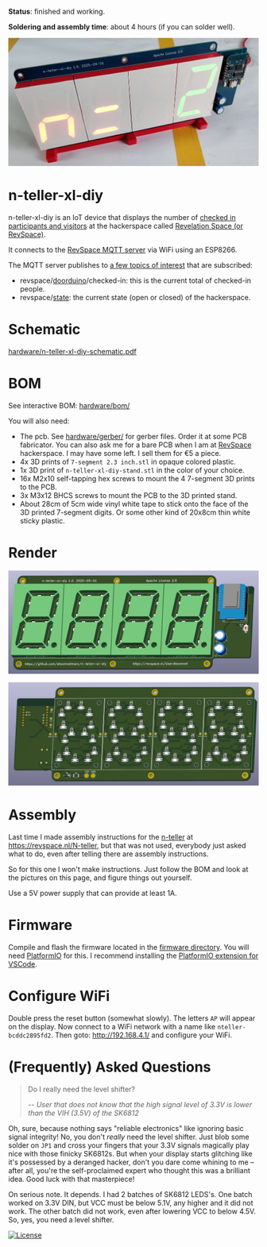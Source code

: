 **Status**: finished and working.

**Soldering and assembly time**: about 4 hours (if you can solder well).

![](n-teller-xl-diy.jpg)

# n-teller-xl-diy

n-teller-xl-diy is an IoT device that displays the number of [checked in participants and visitors](https://revspace.nl/N) at the hackerspace called [Revelation Space (or RevSpace)](https://revspace.nl).

It connects to the [RevSpace MQTT server](https://revspace.nl/MQTT) via WiFi using an ESP8266.

The MQTT server publishes to [a few topics of interest](https://revspace.nl/MQTT#Topics) that are subscribed:

- revspace/[doorduino](https://revspace.nl/Doorduino3)/checked-in: this is the current total of checked-in people.
- revspace/[state](https://revspace.nl/Spacestatus): the current state (open or closed) of the hackerspace.

# Schematic

[hardware/n-teller-xl-diy-schematic.pdf](hardware/n-teller-xl-diy-schematic.pdf)

# BOM

See interactive BOM: [hardware/bom/](hardware/bom/)

You will also need:

- The pcb. See [hardware/gerber/](hardware/gerber/) for gerber files. Order it at some PCB fabricator. You can also ask me for a bare PCB when I am at [RevSpace](https://revspace.nl/) hackerspace. I may have some left. I sell them for €5 a piece.
- 4x 3D prints of `7-segment 2.3 inch.stl` in opaque colored plastic.
- 1x 3D print of `n-teller-xl-diy-stand.stl` in the color of your choice.
- 16x M2x10 self-tapping hex screws to mount the 4 7-segment 3D prints to the PCB.
- 3x M3x12 BHCS screws to mount the PCB to the 3D printed stand.
- About 28cm of 5cm wide vinyl white tape to stick onto the face of the 3D printed 7-segment digits. Or some other kind of 20x8cm thin white sticky plastic.

# Render

![](pcb-front-render.png)

![](pcb-back-render.png)

# Assembly

Last time I made assembly instructions for the [n-teller](https://github.com/atoomnetmarc/n-teller) at https://revspace.nl/N-teller, but that was not used, everybody just asked what to do, even after telling there are assembly instructions.

So for this one I won't make instructions. Just follow the BOM and look at the pictures on this page, and figure things out yourself.

Use a 5V power supply that can provide at least 1A.

# Firmware

Compile and flash the firmware located in the [firmware directory](firmware/). You will need [PlatformIO](https://platformio.org/) for this. I recommend installing the [PlatformIO extension for VSCode](https://platformio.org/install/ide?install=vscode).

# Configure WiFi

Double press the reset button (somewhat slowly). The letters `AP` will appear on the display. Now connect to a WiFi network with a name like `nteller-bcddc2895fd2`. Then goto: http://192.168.4.1/ and configure your WiFi.

# (Frequently) Asked Questions

> Do I really need the level shifter?
>
> -- <cite>User that does not know that the high signal level of 3.3V is lower than the VIH (3.5V) of the SK6812</cite>

Oh, sure, because nothing says "reliable electronics" like ignoring basic signal integrity! No, you don't *really* need the level shifter. Just blob some solder on `JP1` and cross your fingers that your 3.3V signals magically play nice with those finicky SK6812s. But when your display starts glitching like it's possessed by a deranged hacker, don't you dare come whining to me – after all, you're the self-proclaimed expert who thought this was a brilliant idea. Good luck with that masterpiece!

On serious note. It depends. I had 2 batches of SK6812 LEDS's. One batch worked on 3.3V DIN, but VCC must be below 5.1V, any higher and it did not work. The other batch did not work, even after lowering VCC to below 4.5V. So, yes, you need a level shifter.

[![License](https://img.shields.io/badge/License-Apache%202.0-blue.svg)](https://opensource.org/licenses/Apache-2.0)
